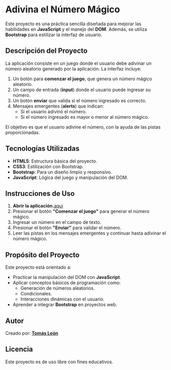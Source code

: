 # Adivina el Número Mágico

Este proyecto es una práctica sencilla diseñada para mejorar las habilidades en **JavaScript** y el manejo del **DOM**. Además, se utiliza **Bootstrap** para estilizar la interfaz de usuario.

## Descripción del Proyecto

La aplicación consiste en un juego donde el usuario debe adivinar un número aleatorio generado por la aplicación. La interfaz incluye:

1. Un botón para **comenzar el juego**, que genera un número mágico aleatorio.
2. Un campo de entrada (**input**) donde el usuario puede ingresar su número.
3. Un botón **enviar** que valida si el número ingresado es correcto.
4. Mensajes emergentes (**alerts**) que indican:
   - Si el usuario adivinó el número.
   - Si el número ingresado es mayor o menor al número mágico.

El objetivo es que el usuario adivine el número, con la ayuda de las pistas proporcionadas.

## Tecnologías Utilizadas

- **HTML5**: Estructura básica del proyecto.
- **CSS3**: Estilización con Bootstrap.
- **Bootstrap**: Para un diseño limpio y responsivo.
- **JavaScript**: Lógica del juego y manipulación del DOM.

## Instrucciones de Uso

1. **Abrir la aplicación.**[aqui](https://js5a-numeros-magicos.netlify.app)
2. Presionar el botón **"Comenzar el juego"** para generar el número mágico.
3. Ingresar un número en el campo de texto.
4. Presionar el botón **"Enviar"** para validar el número.
5. Leer las pistas en los mensajes emergentes y continuar hasta adivinar el número mágico.

## Propósito del Proyecto

Este proyecto está orientado a:
- Practicar la manipulación del DOM con **JavaScript**.
- Aplicar conceptos básicos de programación como:
  - Generación de números aleatorios.
  - Condicionales.
  - Interacciones dinámicas con el usuario.
- Aprender a integrar **Bootstrap** en proyectos web.

## Autor

Creado por: **[Tomás León](https://github.com/Tomas-Leon)**

## Licencia

Este proyecto es de uso libre con fines educativos.
